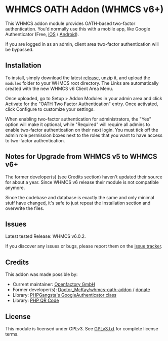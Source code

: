 # WHMCS OATH Addon (WHMCS v6+)

This WHMCS addon module provides OATH-based two-factor authentication. You'd normally use this with a mobile app, like Google Authenticator (Free, [iOS](https://itunes.apple.com/us/app/google-authenticator/id388497605?mt=8) / [Android](https://play.google.com/store/apps/details?id=com.google.android.apps.authenticator2&hl=en)).

If you are logged in as an admin, client area two-factor authentication will be bypassed.

## Installation

To install, simply download the latest [release](https://github.com/openfactory-ch/whmcs-oath-addon/releases), unzip it, and upload the `modules` folder to your WHMCS root directory. The Links are automatically created with the new WHMCS v6 Client Area Menu.

Once uploaded, go to Setup > Addon Modules in your admin area and click Activate for the "OATH Two Factor Authentication" entry. Once activated, click Configure to customize your settings.

When enabling two-factor authentication for administrators, the "Yes" option will make it optional, while "Required" will require all admins to enable two-factor authentication on their next login. You must tick off the admin role permission boxes next to the roles that you want to have access to two-factor authentication.

## Notes for Upgrade from WHMCS v5 to WHMCS v6+

The former developer(s) (see Credits section) haven't updated their source for about a year. Since WHMCS v6 release their module is not compatible anymore.

Since the codebase and database is exactly the same and only minimal stuff have changed, it's safe to just repeat the Installation section and overwrite the files.

## Issues

Latest tested Release: WHMCS v6.0.2.

If you discover any issues or bugs, please report them on the [issue tracker](https://github.com/openfactory-ch/whmcs-oath-addon/issues).

## Credits

This addon was made possible by:

* Current maintainer: [Openfactory GmbH](http://www.openfactory.ch)
* Former developer(s): [Doctor_McKay/whmcs-oath-addon](https://bitbucket.org/Doctor_McKay/whmcs-oath-addon/) / [donate](https://www.doctormckay.com/donate.php)
* Library: [PHPGangsta's GoogleAuthenticator class](https://github.com/PHPGangsta/GoogleAuthenticator)
* Library: [PHP QR Code](http://phpqrcode.sourceforge.net/)

## License

This module is licensed under GPLv3. See [GPLv3.txt](GPLv3.txt) for complete license terms.
